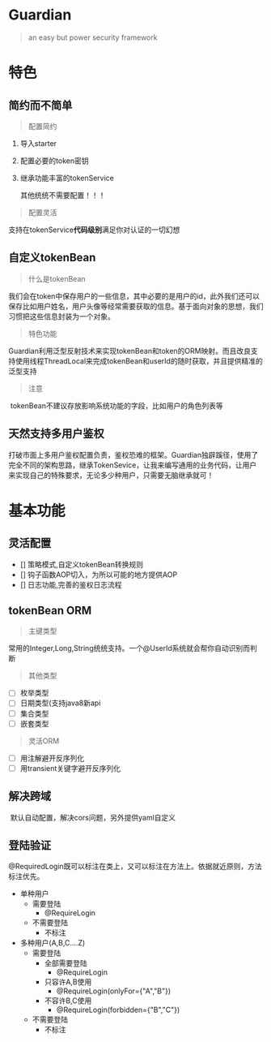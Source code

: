 # Guardian

> an easy but power security framework

# 特色

## 简约而不简单

> 配置简约

1. 导入starter

2. 配置必要的token密钥

3. 继承功能丰富的tokenService

   其他统统不需要配置！！！

> 配置灵活

​	支持在tokenService**代码级别**满足你对认证的一切幻想

## 自定义tokenBean

> 什么是tokenBean

​	我们会在token中保存用户的一些信息，其中必要的是用户的id，此外我们还可以保存比如用户姓名，用户头像等经常需要获取的信息。基于面向对象的思想，我们习惯把这些信息封装为一个对象。

> 特色功能

​	Guardian利用泛型反射技术来实现tokenBean和token的ORM映射。而且改良支持使用线程ThreadLocal来完成tokenBean和userId的随时获取，并且提供精准的泛型支持

> 注意

​	tokenBean不建议存放影响系统功能的字段，比如用户的角色列表等

## 天然支持多用户鉴权

​	打破市面上多用户鉴权配置负责，鉴权恐难的框架。Guardian独辟蹊径，使用了完全不同的架构思路，继承TokenSevice，让我来编写通用的业务代码，让用户来实现自己的特殊要求，无论多少种用户，只需要无脑继承就可！

# 基本功能

## 灵活配置

- [] 策略模式,自定义tokenBean转换规则
- [] 钩子函数AOP切入，为所以可能的地方提供AOP
- [] 日志功能,完善的鉴权日志流程

## tokenBean ORM

> 主键类型

​	常用的Integer,Long,String统统支持。一个@UserId系统就会帮你自动识别而判断

> 其他类型

- [ ] 枚举类型
- [ ] 日期类型(支持java8新api
- [ ] 集合类型
- [ ] 嵌套类型

> 灵活ORM

- [ ] 用注解避开反序列化
- [ ] 用transient关键字避开反序列化

## 解决跨域

​	默认自动配置，解决cors问题，另外提供yaml自定义

## 登陆验证

​	@RequiredLogin既可以标注在类上，又可以标注在方法上。依据就近原则，方法标注优先。



- 单种用户
   - 需要登陆
      - @RequireLogin
   - 不需要登陆
      - 不标注
- 多种用户(A,B,C....Z)
   - 需要登陆
      - 全部需要登陆
         - @RequireLogin
      - 只容许A,B使用
         - @RequireLogin(onlyFor={"A","B"})
      - 不容许B,C使用
         - @RequireLogin(forbidden={"B","C"})
   - 不需要登陆
      - 不标注